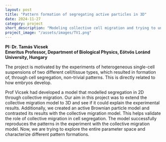 ```yaml
---
layout: post
title: "Pattern formation of segregating active particles in 3D"
date: 2024-11-27
category: project
short_description: "Modeling collective cell migration and trying to understand its role in the emergent pattern formation in experiments of 3D cell segregation."
project_image: "/assets/images/TV1.png"
---
```


**PI: Dr. Tamás Vicsek\
Emeritus Professor, Department of Biological Physics, Eötvös Loránd University, Hungary**

The project is motivated by the experiments of heterogeneous single-cell suspensions of two different cell/tissue types, which resulted in formation of, through cell segregation, non-trivial patterns. This is directly related to how embryos develop. 

Prof Vicsek had developed a model that modelled segregation in 2D through collective migration. Our aim in this project was to extend the collective migration model to 3D and see if it could explain the experimental results. Additionally, we created an active Brownian particle model and contrasted its results with the collective migration model. This helps validate the role of collective migration in cell segregation. The model successfully reproduces the patterns in the experiment with the collective migration model. Now, we are trying to explore the entire parameter space and characterize different pattern formations. 